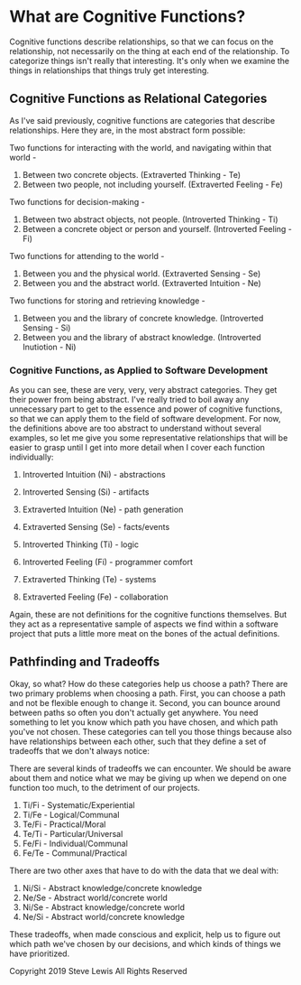# What are Cognitive Functions?

Cognitive functions describe relationships, so that we can focus on the relationship, not necessarily on the thing at each end of the relationship. To categorize things isn't really that interesting. It's only when we examine the things in relationships that things truly get interesting.

## Cognitive Functions as Relational Categories

As I've said previously, cognitive functions are categories that describe relationships. Here they are, in the most abstract form possible:

Two functions for interacting with the world, and navigating within that world -

1. Between two concrete objects. (Extraverted Thinking - Te)
1. Between two people, not including yourself. (Extraverted Feeling - Fe)

Two functions for decision-making -

1. Between two abstract objects, not people. (Introverted Thinking - Ti)
1. Between a concrete object or person and yourself. (Introverted Feeling - Fi)

Two functions for attending to the world -

1. Between you and the physical world. (Extraverted Sensing - Se)
1. Between you and the abstract world. (Extraverted Intuition - Ne)

Two functions for storing and retrieving knowledge -

1. Between you and the library of concrete knowledge. (Introverted Sensing - Si)
1. Between you and the library of abstract knowledge. (Introverted Inutiotion - Ni)

### Cognitive Functions, as Applied to Software Development

As you can see, these are very, very, very abstract categories. They get their power from being abstract. I've really tried to boil away any unnecessary part to get to the essence and power of cognitive functions, so that we can apply them to the field of software development. For now, the definitions above are too abstract to understand without several examples, so let me give you some representative relationships that will be easier to grasp until I get into more detail when I cover each function individually:

1. Introverted Intuition (Ni) - abstractions
1. Introverted Sensing (Si) - artifacts
1. Extraverted Intuition (Ne) - path generation
1. Extraverted Sensing (Se) - facts/events

1. Introverted Thinking (Ti) - logic
1. Introverted Feeling (Fi) - programmer comfort
1. Extraverted Thinking (Te) - systems 
1. Extraverted Feeling (Fe) - collaboration

Again, these are not definitions for the cognitive functions themselves. But they act as a representative sample of aspects we find within a software project that puts a little more meat on the bones of the actual definitions.

## Pathfinding and Tradeoffs

Okay, so what? How do these categories help us choose a path? There are two primary problems when choosing a path. First, you can choose a path and not be flexible enough to change it. Second, you can bounce around between paths so often you don't actually get anywhere. You need something to let you know which path you have chosen, and which path you've not chosen. These categories can tell you those things because also have relationships between each other, such that they define a set of tradeoffs that we don't always notice:

There are several kinds of tradeoffs we can encounter. We should be aware about them and notice what we may be giving up when we depend on one function too much, to the detriment of our projects.

1. Ti/Fi - Systematic/Experiential
1. Ti/Fe - Logical/Communal
1. Te/Fi - Practical/Moral
1. Te/Ti - Particular/Universal
1. Fe/Fi - Individual/Communal
1. Fe/Te - Communal/Practical

There are two other axes that have to do with the data that we deal with:

1. Ni/Si - Abstract knowledge/concrete knowledge
1. Ne/Se - Abstract world/concrete world
1. Ni/Se - Abstract knowledge/concrete world
1. Ne/Si - Abstract world/concrete knowledge

These tradeoffs, when made conscious and explicit, help us to figure out which path we've chosen by our decisions, and which kinds of things we have prioritized.

Copyright 2019 Steve Lewis All Rights Reserved

